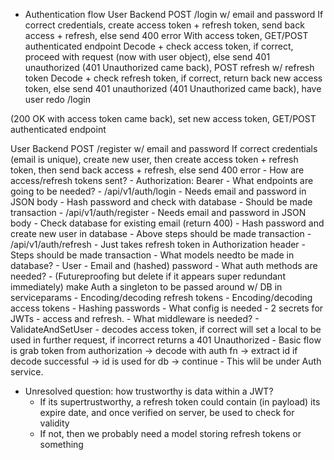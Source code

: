 - Authentication flow
User                                                                    Backend
POST /login w/ email and password
                                                                        If correct credentials, create access token + refresh token, send back access + refresh, else send 400 error
With access token, GET/POST authenticated endpoint
                                                                        Decode + check access token, if correct, proceed with request (now with user object), else send 401 unauthorized
(401 Unauthorized came back), POST refresh w/ refresh token
                                                                        Decode + check refresh token, if correct, return back new access token, else send 401 unauthorized
(401 Unauthorized came back), have user redo /login

(200 OK with access token came back), set new access token, 
GET/POST authenticated endpoint

User                                                                    Backend
POST /register w/ email and password
                                                                        If correct credentials (email is unique), create new user, then create access token + refresh token,
                                                                        then send back access + refresh, else send 400 error
    - How are access/refresh tokens sent?
        - Authorization: Bearer <TOKEN>
    - What endpoints are going to be needed?
        - /api/v1/auth/login
            - Needs email and password in JSON body
            - Hash password and check with database
                - Should be made transaction
        - /api/v1/auth/register
            - Needs email and password in JSON body
            - Check database for existing email (return 400)
            - Hash password and create new user in database
                - Above steps should be made transaction
        - /api/v1/auth/refresh
            - Just takes refresh token in Authorization header
                - Steps should be made transaction
    - What models needto be made in database?
        - User
            - Email and (hashed) password
    - What auth methods are needed?
        - (Futureproofing but delete if it appears super redundant immediately) make Auth a singleton to be passed around w/ DB in serviceparams
        - Encoding/decoding refresh tokens
        - Encoding/decoding access tokens
        - Hashing passwords
    - What config is needed
        - 2 secrets for JWTs - access and refresh.
    - What middleware is needed?
        - ValidateAndSetUser - decodes access token, if correct will set a local to be used in further request, if incorrect returns a 401 Unauthorized
            - Basic flow is grab token from authorization -> decode with auth fn -> extract id if decode successful -> id is used for db -> continue
            - This wlil be under Auth service.

- Unresolved question: how trustworthy is data within a JWT?
    - If its supertrustworthy, a refresh token could contain (in payload) its expire date, and once verified on server, be used to check for validity
    - If not, then we probably need a model storing refresh tokens or something